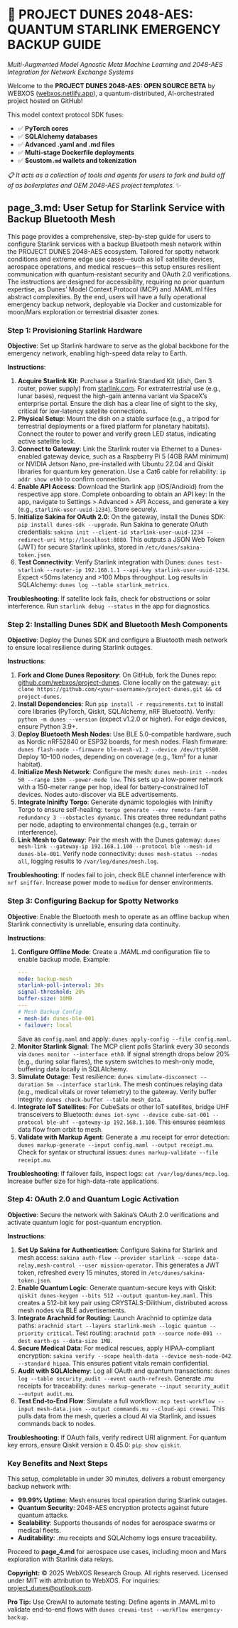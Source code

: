 # 🐪 PROJECT DUNES 2048-AES: QUANTUM STARLINK EMERGENCY BACKUP GUIDE

*Multi-Augmented Model Agnostic Meta Machine Learning and 2048-AES Integration for Network Exchange Systems*

Welcome to the **PROJECT DUNES 2048-AES: OPEN SOURCE BETA** by WEBXOS ([webxos.netlify.app](https://webxos.netlify.app)), a quantum-distributed, AI-orchestrated project hosted on GitHub! 

This model context protocol SDK fuses: 

- ✅ **PyTorch cores**
- ✅ **SQLAlchemy databases**
- ✅ **Advanced .yaml and .md files**
- ✅ **Multi-stage Dockerfile deployments**
- ✅ **$custom`.md` wallets and tokenization**

*📋 It acts as a collection of tools and agents for users to fork and build off of as boilerplates and OEM 2048-AES project templates.* ✨

## page_3.md: User Setup for Starlink Service with Backup Bluetooth Mesh

This page provides a comprehensive, step-by-step guide for users to configure Starlink services with a backup Bluetooth mesh network within the PROJECT DUNES 2048-AES ecosystem. Tailored for spotty network conditions and extreme edge use cases—such as IoT satellite devices, aerospace operations, and medical rescues—this setup ensures resilient communication with quantum-resistant security and OAuth 2.0 verifications. The instructions are designed for accessibility, requiring no prior quantum expertise, as Dunes’ Model Context Protocol (MCP) and .MAML.ml files abstract complexities. By the end, users will have a fully operational emergency backup network, deployable via Docker and customizable for moon/Mars exploration or terrestrial disaster zones.

### Step 1: Provisioning Starlink Hardware

**Objective**: Set up Starlink hardware to serve as the global backbone for the emergency network, enabling high-speed data relay to Earth.

**Instructions**:  
1. **Acquire Starlink Kit**: Purchase a Starlink Standard Kit (dish, Gen 3 router, power supply) from [starlink.com](https://www.starlink.com). For extraterrestrial use (e.g., lunar bases), request the high-gain antenna variant via SpaceX’s enterprise portal. Ensure the dish has a clear line of sight to the sky, critical for low-latency satellite connections.  
2. **Physical Setup**: Mount the dish on a stable surface (e.g., a tripod for terrestrial deployments or a fixed platform for planetary habitats). Connect the router to power and verify green LED status, indicating active satellite lock.  
3. **Connect to Gateway**: Link the Starlink router via Ethernet to a Dunes-enabled gateway device, such as a Raspberry Pi 5 (4GB RAM minimum) or NVIDIA Jetson Nano, pre-installed with Ubuntu 22.04 and Qiskit libraries for quantum key generation. Use a Cat6 cable for reliability: `ip addr show eth0` to confirm connection.  
4. **Enable API Access**: Download the Starlink app (iOS/Android) from the respective app store. Complete onboarding to obtain an API key: In the app, navigate to Settings > Advanced > API Access, and generate a key (e.g., `starlink-user-uuid-1234`). Store securely.  
5. **Initialize Sakina for OAuth 2.0**: On the gateway, install the Dunes SDK: `pip install dunes-sdk --upgrade`. Run Sakina to generate OAuth credentials: `sakina init --client-id starlink-user-uuid-1234 --redirect-uri http://localhost:8080`. This outputs a JSON Web Token (JWT) for secure Starlink uplinks, stored in `/etc/dunes/sakina-token.json`.  
6. **Test Connectivity**: Verify Starlink integration with Dunes: `dunes test-starlink --router-ip 192.168.1.1 --api-key starlink-user-uuid-1234`. Expect <50ms latency and >100 Mbps throughput. Log results in SQLAlchemy: `dunes log --table starlink_metrics`.

**Troubleshooting**: If satellite lock fails, check for obstructions or solar interference. Run `starlink debug --status` in the app for diagnostics.

### Step 2: Installing Dunes SDK and Bluetooth Mesh Components

**Objective**: Deploy the Dunes SDK and configure a Bluetooth mesh network to ensure local resilience during Starlink outages.

**Instructions**:  
1. **Fork and Clone Dunes Repository**: On GitHub, fork the Dunes repo: [github.com/webxos/project-dunes](https://github.com/webxos/project-dunes). Clone locally on the gateway: `git clone https://github.com/<your-username>/project-dunes.git && cd project-dunes`.  
2. **Install Dependencies**: Run `pip install -r requirements.txt` to install core libraries (PyTorch, Qiskit, SQLAlchemy, nRF Bluetooth). Verify: `python -m dunes --version` (expect v1.2.0 or higher). For edge devices, ensure Python 3.9+.  
3. **Deploy Bluetooth Mesh Nodes**: Use BLE 5.0-compatible hardware, such as Nordic nRF52840 or ESP32 boards, for mesh nodes. Flash firmware: `dunes flash-node --firmware ble-mesh-v1.2 --device /dev/ttyUSB0`. Deploy 10–100 nodes, depending on coverage (e.g., 1km² for a lunar habitat).  
4. **Initialize Mesh Network**: Configure the mesh: `dunes mesh-init --nodes 50 --range 150m --power-mode low`. This sets up a low-power network with a 150-meter range per hop, ideal for battery-constrained IoT devices. Nodes auto-discover via BLE advertisements.  
5. **Integrate Ininifty Torgo**: Generate dynamic topologies with Ininifty Torgo to ensure self-healing: `torgo generate --env remote-farm --redundancy 3 --obstacles dynamic`. This creates three redundant paths per node, adapting to environmental changes (e.g., terrain or interference).  
6. **Link Mesh to Gateway**: Pair the mesh with the Dunes gateway: `dunes mesh-link --gateway-ip 192.168.1.100 --protocol ble --mesh-id dunes-ble-001`. Verify node connectivity: `dunes mesh-status --nodes all`, logging results to `/var/log/dunes/mesh.log`.

**Troubleshooting**: If nodes fail to join, check BLE channel interference with `nrf sniffer`. Increase power mode to `medium` for denser environments.

### Step 3: Configuring Backup for Spotty Networks

**Objective**: Enable the Bluetooth mesh to operate as an offline backup when Starlink connectivity is unreliable, ensuring data continuity.

**Instructions**:  
1. **Configure Offline Mode**: Create a .MAML.md configuration file to enable backup mode. Example:  
   ```yaml
   ---
   mode: backup-mesh
   starlink-poll-interval: 30s
   signal-threshold: 20%
   buffer-size: 10MB
   ---
   # Mesh Backup Config
   - mesh-id: dunes-ble-001
   - failover: local
   ```  
   Save as `config.maml` and apply: `dunes apply-config --file config.maml`.  
2. **Monitor Starlink Signal**: The MCP client polls Starlink every 30 seconds via `dunes monitor --interface eth0`. If signal strength drops below 20% (e.g., during solar flares), the system switches to mesh-only mode, buffering data locally in SQLAlchemy.  
3. **Simulate Outage**: Test resilience: `dunes simulate-disconnect --duration 5m --interface starlink`. The mesh continues relaying data (e.g., medical vitals or rover telemetry) to the gateway. Verify buffer integrity: `dunes check-buffer --table mesh_data`.  
4. **Integrate IoT Satellites**: For CubeSats or other IoT satellites, bridge UHF transceivers to Bluetooth: `dunes iot-sync --device cube-sat-001 --protocol ble-uhf --gateway-ip 192.168.1.100`. This ensures seamless data flow from orbit to mesh.  
5. **Validate with Markup Agent**: Generate a .mu receipt for error detection: `dunes markup-generate --input config.maml --output receipt.mu`. Check for syntax or structural issues: `dunes markup-validate --file receipt.mu`.

**Troubleshooting**: If failover fails, inspect logs: `cat /var/log/dunes/mcp.log`. Increase buffer size for high-data-rate applications.

### Step 4: OAuth 2.0 and Quantum Logic Activation

**Objective**: Secure the network with Sakina’s OAuth 2.0 verifications and activate quantum logic for post-quantum encryption.

**Instructions**:  
1. **Set Up Sakina for Authentication**: Configure Sakina for Starlink and mesh access: `sakina auth-flow --provider starlink --scope data-relay,mesh-control --user mission-operator`. This generates a JWT token, refreshed every 15 minutes, stored in `/etc/dunes/sakina-token.json`.  
2. **Enable Quantum Logic**: Generate quantum-secure keys with Qiskit: `qiskit dunes-keygen --bits 512 --output quantum-key.maml`. This creates a 512-bit key pair using CRYSTALS-Dilithium, distributed across mesh nodes via BLE advertisements.  
3. **Integrate Arachnid for Routing**: Launch Arachnid to optimize data paths: `arachnid start --layers starlink-mesh --logic quantum --priority critical`. Test routing: `arachnid path --source node-001 --dest earth-gs --data-size 1MB`.  
4. **Secure Medical Data**: For medical rescues, apply HIPAA-compliant encryption: `sakina verify --scope health-data --device mesh-node-042 --standard hipaa`. This ensures patient vitals remain confidential.  
5. **Audit with SQLAlchemy**: Log all OAuth and quantum transactions: `dunes log --table security_audit --event oauth-refresh`. Generate .mu receipts for traceability: `dunes markup-generate --input security_audit --output audit.mu`.  
6. **Test End-to-End Flow**: Simulate a full workflow: `mcp test-workflow --input mesh-data.json --output commands.mu --cloud-api crewai`. This pulls data from the mesh, queries a cloud AI via Starlink, and issues commands back to nodes.

**Troubleshooting**: If OAuth fails, verify redirect URI alignment. For quantum key errors, ensure Qiskit version ≥ 0.45.0: `pip show qiskit`.

### Key Benefits and Next Steps

This setup, completable in under 30 minutes, delivers a robust emergency backup network with:  
- **99.99% Uptime**: Mesh ensures local operation during Starlink outages.  
- **Quantum Security**: 2048-AES encryption protects against future quantum attacks.  
- **Scalability**: Supports thousands of nodes for aerospace swarms or medical fleets.  
- **Auditability**: .mu receipts and SQLAlchemy logs ensure traceability.

Proceed to **page_4.md** for aerospace use cases, including moon and Mars exploration with Starlink data relays.

**Copyright:** © 2025 WebXOS Research Group. All rights reserved. Licensed under MIT with attribution to WebXOS. For inquiries: project_dunes@outlook.com.

**Pro Tip:** Use CrewAI to automate testing: Define agents in .MAML.ml to validate end-to-end flows with `dunes crewai-test --workflow emergency-backup`.